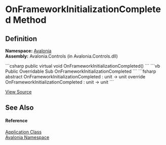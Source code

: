 # OnFrameworkInitializationCompleted Method




## Definition
**Namespace:** <a href="N_Avalonia">Avalonia</a>  
**Assembly:** Avalonia.Controls (in Avalonia.Controls.dll)

<Tabs groupId="api-code-preview">
<TabItem value="csharp" label="C#">
```csharp
public virtual void OnFrameworkInitializationCompleted()
```
</TabItem>
<TabItem value="vb" label="VB">
```vb
Public Overridable Sub OnFrameworkInitializationCompleted
```
</TabItem>
<TabItem value="fsharp" label="F#">
```fsharp
abstract OnFrameworkInitializationCompleted : unit -> unit 
override OnFrameworkInitializationCompleted : unit -> unit 
```
</TabItem>
</Tabs>



<a href="https://github.com/AvaloniaUI/Avalonia/tree/master/src/Avalonia.Controls/Application.cs#L288" title="View the source code">View Source</a>



## See Also


#### Reference
<a href="T_Avalonia_Application">Application Class</a>  
<a href="N_Avalonia">Avalonia Namespace</a>  

